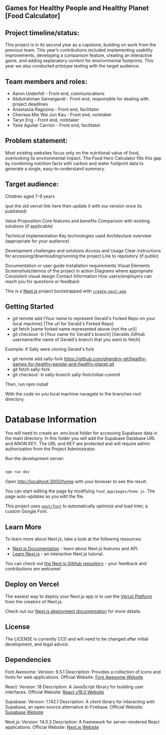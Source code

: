 
## Games for Healthy People and Healthy Planet [Food Calculator]

## Project timeline/status: 
This project is in its second year as a capstone, building on work from the previous team. This year’s contributions included implementing usability improvements, developing a comparison feature, creating an interactive game, and adding explanatory content for environmental footprints. This year we also conducted prtotype testing with the target audience. 

## Team members and roles: 
- Aaron Underhill - Front end, communications 
- Abdulrahman Samargandi - Front end, responsible for dealing with project deadlines
- Anastasiia Ragozina - Front end, facilitator
- Charissa Mia Wai Jun Kau - Front end, notetaker
- Taryn Eng - Front end, notetaker
- Yaire Aguilar Carrion - Front end, facilitator

## Problem statement: 
Most existing websites  focus only on the nutritional value of food, overlooking its environmental impact. The Food Hero Calculator fills this gap by combining nutrition facts with carbon and water footprint data to generate a single, easy-to-understand summary. 

## Target audience:
Children aged 7-9 years

(put the old vercel link here then update it with our version once its published)

Value Proposition
Core features and benefits
Comparison with existing solutions (if applicable)

Technical Implementation
Key technologies used
Architecture overview (appropriate for your audience)

Development challenges and solutions
Access and Usage
Clear instructions for accessing/downloading/running the project
Link to repository (if public)

Documentation or user guide
Installation requirements
Visual Elements
Screenshots/demos of the project in action
Diagrams where appropriate
Consistent visual design
Contact Information
How users/employers can reach you for questions or feedback



This is a [Next.js](https://nextjs.org/) project bootstrapped with [`create-next-app`](https://github.com/vercel/next.js/tree/canary/packages/create-next-app).

## Getting Started

- git remote add [Your name to represent Gerald's Forked Repo on your local machine] [The url for Gerald's Forked Repo]
- git fetch [same forked name represented above (not the url)]
- git checkout -b [Your name for Gerald's branch] [Geralds GitHub username/the name of Gerald's branch that you want to fetch]

Example: If Sally were cloning Gerald's fork

- git remote add sally-fork https://github.com/ghendrix-git/healthy-games-for-healthy-people-and-healthy-planet.git
- git fetch sally-fork
- git checkout -b sally-branch sally-fork/initial-commit

Then, run npm install

With the code on you local machine navagate to the branches root directory.

# Database Information

You will need to create an .env.local folder for accessing Supabase data in the main directory. In this folder you will add the Supabase Database URL and ANON KEY. The URL and KEY are protected and will require admin authorization from the Project Administrator. 

Run the development server:

```bash

npm run dev

```

Open [http://localhost:3000/home](http://localhost:3000/home) with your browser to see the result.

You can start editing the page by modifying `food_app/pages/home.js`. The page auto-updates as you edit the file.

This project uses [`next/font`](https://nextjs.org/docs/basic-features/font-optimization) to automatically optimize and load Inter, a custom Google Font.

## Learn More

To learn more about Next.js, take a look at the following resources:

- [Next.js Documentation](https://nextjs.org/docs) - learn about Next.js features and API.
- [Learn Next.js](https://nextjs.org/learn) - an interactive Next.js tutorial.

You can check out [the Next.js GitHub repository](https://github.com/vercel/next.js/) - your feedback and contributions are welcome!

## Deploy on Vercel

The easiest way to deploy your Next.js app is to use the [Vercel Platform](https://vercel.com/new?utm_medium=default-template&filter=next.js&utm_source=create-next-app&utm_campaign=create-next-app-readme) from the creators of Next.js.

Check out our [Next.js deployment documentation](https://nextjs.org/docs/deployment) for more details.

## License

The LICENSE is currently CC0 and will need to be changed after initial development, and legal advice.

## Dependencies

Font Awesome:
Version: 6.5.1
Description: Provides a collection of icons and fonts for web applications.
Official Website: [Font Awesome Website](https://fontawesome.com/)

React:
Version: 18
Description: A JavaScript library for building user interfaces.
Official Website: [React v18.0 Website](https://react.dev/blog/2022/03/29/react-v18)

Supabase:
Version: 1.142.1
Description: A client library for interacting with Supabase, an open-source alternative to Firebase.
Official Website: [Supabase Website](https://supabase.com/)

Next.js:
Version: 14.0.3
Description: A framework for server-rendered React applications.
Official Website: [Next.js Website](https://nextjs.org/)

